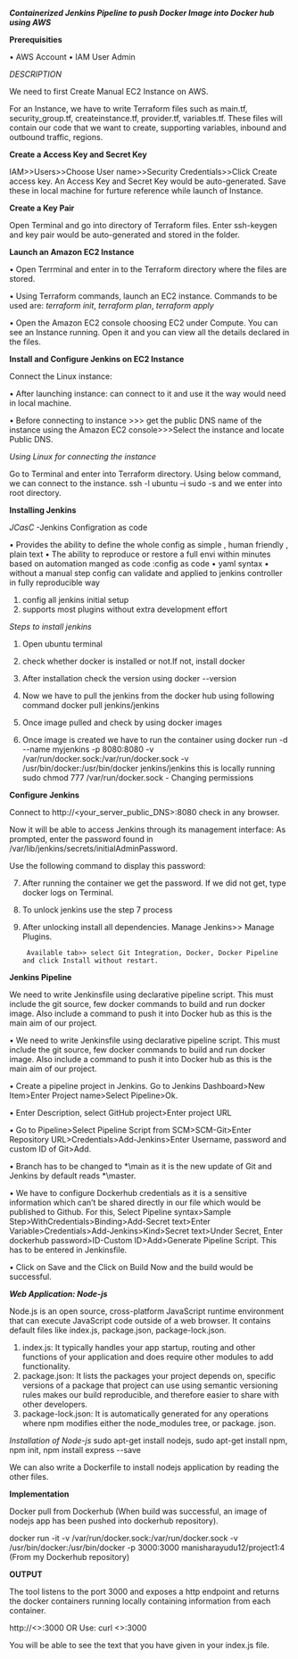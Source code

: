 ***Containerized Jenkins Pipeline to push Docker Image into Docker hub using AWS***

**Prerequisities**

•  AWS Account
•  IAM User Admin

*DESCRIPTION*

We need to first Create Manual EC2 Instance on AWS.

For an Instance, we have to write Terraform files such as main.tf, security_group.tf, createinstance.tf, provider.tf, variables.tf. These files will contain our code that we want to create, supporting variables, inbound and outbound traffic, regions.

**Create a Access Key and Secret Key**

IAM>>Users>>Choose User name>>Security Credentials>>Click Create access key. An Access Key and Secret Key would be auto-generated. Save these in local machine for furture reference while launch of Instance.

**Create a Key Pair**

Open Terminal and go into directory of Terraform files. Enter ssh-keygen and key pair would be auto-generated and stored in the folder.

**Launch an Amazon EC2 Instance**

•  Open Terrminal and enter in to the Terraform directory where the files are stored.

•  Using Terraform commands, launch an EC2 instance. Commands to be used are: *terraform init*, *terraform plan*, *terraform apply* 

•  Open the Amazon EC2 console choosing EC2 under Compute. You can see an Instance running. Open it and you can view all the details declared in the    files.

**Install and Configure Jenkins on EC2 Instance**

Connect the Linux instance:

•  After launching instance: can connect to it and use it the way would need in local machine.

•  Before connecting to instance >>> get the public DNS name of the instance using the Amazon EC2 console>>>Select the instance and locate Public DNS.

*Using Linux for connecting the instance*

Go to Terminal and enter into Terraform directory. Using below command, we can connect to the instance.
 ssh <public DNS> -l ubuntu –i <customkeypairname>
 sudo -s and we enter into root directory.

**Installing Jenkins**

*JCasC*
-Jenkins Configration as code

•  Provides the ability to define the whole config as simple , human friendly , plain text
•  The ability to reproduce or restore a full envi within minutes based on automation manged as code :config as code
•  yaml syntax
•  without a manual step config can validate and applied to jenkins controller in fully reproducible way

1. config all jenkins initial setup
2. supports most plugins without extra development effort

*Steps to install jenkins*

1. Open ubuntu terminal

2. check whether docker is installed or not.If not, install docker

3. After installation check the version using docker --version

4. Now we have to pull the jenkins from the docker hub using following command docker pull jenkins/jenkins

5. Once image pulled and check by using docker images

6. Once image is created we have to run the container using docker run -d --name myjenkins -p 8080:8080 -v /var/run/docker.sock:/var/run/docker.sock -v /usr/bin/docker:/usr/bin/docker jenkins/jenkins this is locally running
sudo chmod 777 /var/run/docker.sock - Changing permissions

**Configure Jenkins**

Connect to http://<your_server_public_DNS>:8080 check in any browser.

Now it will be able to access Jenkins through its management interface: As prompted, enter the password found in /var/lib/jenkins/secrets/initialAdminPassword.

Use the following command to display this password:

7. After running the container we get the password. If we did not get, type docker logs <container ID> on Terminal.

8. To unlock jenkins use the step 7 process

9. After unlocking install all dependencies.
        Manage Jenkins>> Manage Plugins.

        Available tab>> select Git Integration, Docker, Docker Pipeline and click Install without restart.

**Jenkins Pipeline**

We need to write Jenkinsfile using declarative pipeline script. This must include the git source, few docker commands to build and run docker image. Also include a command to push it into Docker hub as this is the main aim of our project.

•  We need to write Jenkinsfile using declarative pipeline script. This must include the git source, few docker commands to build and run docker image. Also include a command to push it into Docker hub as this is the main aim of our project.

•  Create a pipeline project in Jenkins. Go to Jenkins Dashboard>New Item>Enter Project name>Select Pipeline>Ok.

•  Enter Description, select GitHub project>Enter project URL

•  Go to Pipeline>Select Pipeline Script from SCM>SCM-Git>Enter Repository URL>Credentials>Add-Jenkins>Enter Username, password and custom ID of Git>Add.

•  Branch has to be changed to *\main as it is the new update of Git and Jenkins by default reads *\master.

•  We have to configure Dockerhub credentials as it is a sensitive information which can’t be shared directly in our file which would be published to Github. For this, Select Pipeline syntax>Sample Step>WithCredentials>Binding>Add-Secret text>Enter Variable>Credentials>Add-Jenkins>Kind>Secret text>Under Secret, Enter dockerhub password>ID-Custom ID>Add>Generate Pipeline Script. This has to be entered in Jenkinsfile.

•  Click on Save and the Click on Build Now and the build would be successful.

***Web Application: Node-js***

Node.js is an open source, cross-platform JavaScript runtime environment that can execute JavaScript code outside of a web browser. It contains default files like index.js, package.json, package-lock.json.

1. index.js: It typically handles your app startup, routing and other functions of your application and does require other modules to add functionality.
2. package.json: It lists the packages your project depends on, specific versions of a package that project can use using semantic versioning rules makes our build reproducible, and therefore easier to share with other developers.
3. package-lock.json: It is automatically generated for any operations where npm modifies either the node_modules tree, or package. json.

*Installation of Node-js*
sudo apt-get install nodejs, 
sudo apt-get install npm, 
npm init, 
npm install express --save

We can also write a Dockerfile to install nodejs application by reading the other files.

**Implementation**

Docker pull from Dockerhub (When build was successful, an image of nodejs app has been pushed into dockerhub repository).

docker run -it -v /var/run/docker.sock:/var/run/docker.sock -v /usr/bin/docker:/usr/bin/docker -p 3000:3000 manisharayudu12/project1:4 (From my Dockerhub repository)

**OUTPUT**

The tool listens to the port 3000 and exposes a http endpoint and returns the docker containers running locally containing information from each container.

http://<<publicDNS>>:3000
OR Use: curl <<publicDNS>>:3000

You will be able to see the text that you have given in your index.js file.
